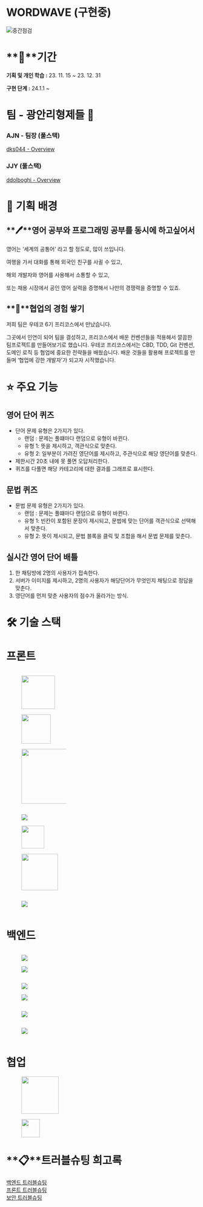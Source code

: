 # WORDWAVE (구현중)
![중간점검](https://github.com/dks044/WORDWAVE/assets/74749417/0cd53517-e5f6-4660-8df9-8e005eeadb75)

# **📅**기간

**기획 및 개인 학습 :** 23. 11. 15 ~ 23. 12. 31 

**구현 단계 :** 24.1.1 ~ 

# 팀 - 광안리형제들 🌊

### AJN - 팀장 (풀스택)

[dks044 - Overview](https://github.com/dks044)

### JJY (풀스택)

[ddolboghi - Overview](https://github.com/ddolboghi)

# **🎯 기획 배경**

## **🖊**영어 공부와 프로그래밍 공부를 동시에 하고싶어서

영어는 ‘세계의 공통어’ 라고 할 정도로, 많이 쓰입니다.

여행을 가서 대화를 통해 외국인 친구를 사귈 수 있고,

해외 개발자와 영어를 사용해서 소통할 수 있고,

또는 채용 시장에서 공인 영어 실력을 증명해서 나만의 경쟁력을 증명할 수 있죠.

## **🏃**협업의 경험 쌓기

저희 팀은 우테코 6기 프리코스에서 만났습니다.

그곳에서 인연이 되어 팀을 결성하고, 프리코스에서 배운 컨벤션들을 적용해서
깔끔한 팀프로젝트를 만들어보기로 했습니다.
우테코 프리코스에서는 CBD, TDD, Git 컨벤션, 도메인 로직 등 협업에 중요한 전략들을 배웠습니다. 배운 것들을 활용해 프로젝트를 만들며 ‘협업에 강한 개발자’가 되고자 시작했습니다.

# **⭐️ 주요 기능**

## 영어 단어 퀴즈

- 단어 문제 유형은 2가지가 있다.
    - 랜덤 : 문제는 풀떄마다 랜덤으로 유형이 바뀐다.
    - 유형 1: 뜻을 제시하고, 객관식으로 맞춘다.
    - 유형 2: 일부분이 가려진 영단어를 제시하고, 주관식으로 해당 영단어를 맞춘다.
- 제한시간 20초 내에 못 풀면 오답처리한다.
- 퀴즈를 다풀면 해당 카테고리에 대한 결과를 그래프로 표시한다.

## 문법 퀴즈

- 문법 문제 유형은 2가지가 있다.
    - 랜덤 : 문제는 풀떄마다 랜덤으로 유형이 바뀐다.
    - 유형 1: 빈칸이 포함된 문장이 제시되고, 문법에 맞는 단어를 객관식으로 선택해서 맞춘다.
    - 유형 2:  뜻이 제시되고, 문법 블록을 클릭 및 조합을 해서 문법 문제를 맞춘다.

## 실시간 영어 단어 배틀

1. 한 채팅방에 2명의 사용자가 접속한다.
2. 서버가 이미지를 제시하고, 2명의 사용자가 해당단어가 무엇인지 채팅으로 정답을 맞춘다.
3. 영단어를 먼저 맞춘 사용자의 점수가 올라가는 방식.

# **🛠️ 기술 스택**
<h1 id="2e12bc84-1a2f-4bf2-83ab-5ba82b4635bd" class="">프론트</h1><div id="b576ee83-2e7b-4c72-838a-c7cbdae8f312" class="column-list"><div id="37bca5c8-3015-459d-8eeb-31e4632166b1" style="width:39.26380368098161%" class="column"><figure id="963cdef7-9fc5-491d-88ec-26ec9db4adff" class="image" style="text-align:left"><a href="https://camo.githubusercontent.com/5e7e215d9ff3a7c2e96d09232c11b2205565c841d1129dd2185ebd967284121f/68747470733a2f2f696d672e736869656c64732e696f2f62616467652f68746d6c352d2532334533344632362e7376673f7374796c653d666f722d7468652d6261646765266c6f676f3d68746d6c35266c6f676f436f6c6f723d7768697465"><img style="width:88px" src="https://camo.githubusercontent.com/5e7e215d9ff3a7c2e96d09232c11b2205565c841d1129dd2185ebd967284121f/68747470733a2f2f696d672e736869656c64732e696f2f62616467652f68746d6c352d2532334533344632362e7376673f7374796c653d666f722d7468652d6261646765266c6f676f3d68746d6c35266c6f676f436f6c6f723d7768697465"/></a></figure><figure id="9b59d8d4-8064-4375-b81d-3b8c78724766" class="image" style="text-align:left"><a href="https://camo.githubusercontent.com/6531a4161596e3d9fdab3d0499a7b7ce5c5c8b568be219f3e9707af042e575d2/68747470733a2f2f696d672e736869656c64732e696f2f62616467652f637373332d2532333135373242362e7376673f7374796c653d666f722d7468652d6261646765266c6f676f3d63737333266c6f676f436f6c6f723d7768697465"><img style="width:77px" src="https://camo.githubusercontent.com/6531a4161596e3d9fdab3d0499a7b7ce5c5c8b568be219f3e9707af042e575d2/68747470733a2f2f696d672e736869656c64732e696f2f62616467652f637373332d2532333135373242362e7376673f7374796c653d666f722d7468652d6261646765266c6f676f3d63737333266c6f676f436f6c6f723d7768697465"/></a></figure><figure id="92a0687f-e156-4b67-8e81-196ad22370fc" class="image"><a href="https://camo.githubusercontent.com/53ec2e58e03ba275d9b3a386abd96a243cf744a1a7121bdf8262fc8ae6ebc335/68747470733a2f2f696d672e736869656c64732e696f2f62616467652f6a6176617363726970742d2532333332333333302e7376673f7374796c653d666f722d7468652d6261646765266c6f676f3d6a617661736372697074266c6f676f436f6c6f723d253233463744463145"><img style="width:144px" src="https://camo.githubusercontent.com/53ec2e58e03ba275d9b3a386abd96a243cf744a1a7121bdf8262fc8ae6ebc335/68747470733a2f2f696d672e736869656c64732e696f2f62616467652f6a6176617363726970742d2532333332333333302e7376673f7374796c653d666f722d7468652d6261646765266c6f676f3d6a617661736372697074266c6f676f436f6c6f723d253233463744463145"/></a></figure></div><div id="4815662b-f210-4b84-9b5e-53b760f756fd" style="width:40.490797546012274%" class="column"><figure id="2d925913-ac9f-4197-9c8b-148eb4233143" class="image"><a href="https://camo.githubusercontent.com/3babc94d778f96441b3a66615fb5ee88c6ed04f174ed49b04df92b071a7d0e80/68747470733a2f2f696d672e736869656c64732e696f2f62616467652f72656163742d2532333230323332612e7376673f7374796c653d666f722d7468652d6261646765266c6f676f3d7265616374266c6f676f436f6c6f723d253233363144414642"><img src="https://camo.githubusercontent.com/3babc94d778f96441b3a66615fb5ee88c6ed04f174ed49b04df92b071a7d0e80/68747470733a2f2f696d672e736869656c64732e696f2f62616467652f72656163742d2532333230323332612e7376673f7374796c653d666f722d7468652d6261646765266c6f676f3d7265616374266c6f676f436f6c6f723d253233363144414642"/></a></figure><figure id="8f846521-c019-4f2b-af96-6d4193a3d04b" class="image" style="text-align:left"><a href="https://camo.githubusercontent.com/4da1605c9c424c73f102b2be0a900d8fc55083441b2eda9964e9307770032fa3/68747470733a2f2f696d672e736869656c64732e696f2f62616467652f5374796c6564636f6d706f6e656e742d4442373039333f7374796c653d666f722d7468652d6261646765266c6f676f3d7374796c6564636f6d706f6e656e7473266c6f676f436f6c6f723d7768697465"><img style="width:60px" src="https://camo.githubusercontent.com/4da1605c9c424c73f102b2be0a900d8fc55083441b2eda9964e9307770032fa3/68747470733a2f2f696d672e736869656c64732e696f2f62616467652f5374796c6564636f6d706f6e656e742d4442373039333f7374796c653d666f722d7468652d6261646765266c6f676f3d7374796c6564636f6d706f6e656e7473266c6f676f436f6c6f723d7768697465"/></a></figure><figure id="891f6859-30e5-4a73-bc05-eb62e3c516af" class="image"><a href="WORDWAVE%20(%E1%84%80%E1%85%AE%E1%84%92%E1%85%A7%E1%86%AB%E1%84%8C%E1%85%AE%E1%86%BC)%20da49925431104687ad541e065bb9d7be/icons8-redux-an-open-source-javascript-library-for-managing-application-state-96.png"><img style="width:96px" src="WORDWAVE%20(%E1%84%80%E1%85%AE%E1%84%92%E1%85%A7%E1%86%AB%E1%84%8C%E1%85%AE%E1%86%BC)%20da49925431104687ad541e065bb9d7be/icons8-redux-an-open-source-javascript-library-for-managing-application-state-96.png"/></a></figure></div><div id="16c66a7a-ecc9-4611-960a-326677b42683" style="width:20.245398773006137%" class="column"><figure id="3b340206-65cc-43c0-87a5-0161a2cde257" class="image"><a href="https://camo.githubusercontent.com/eb158764299635e01f05400dde56b7d3e6d1a147612e349dded5c08b8fa042ed/68747470733a2f2f696d672e736869656c64732e696f2f62616467652f6178696f732d3541323945343f7374796c653d666f722d7468652d6261646765266c6f676f3d6178696f73266c6f676f436f6c6f723d7768697465"><img src="https://camo.githubusercontent.com/eb158764299635e01f05400dde56b7d3e6d1a147612e349dded5c08b8fa042ed/68747470733a2f2f696d672e736869656c64732e696f2f62616467652f6178696f732d3541323945343f7374796c653d666f722d7468652d6261646765266c6f676f3d6178696f73266c6f676f436f6c6f723d7768697465"/></a></figure><p id="0daa3655-2660-4cc9-8efc-5bd1cba5ec6f" class="">
</p></div></div><p id="70f5024f-3d5b-42a1-9ed1-ddfc6e4efd1c" class="">
</p><h1 id="1db19029-8169-484a-a406-d1719d785688" class="">백엔드</h1><div id="ab988fa2-b1d7-4ce8-b458-0446f716603e" class="column-list"><div id="3ac43af0-7489-4f66-bcdf-8239ca6c67d3" style="width:25%" class="column"><figure id="a283ccef-486b-4063-b66c-05db92c77266" class="image"><a href="https://camo.githubusercontent.com/b0648ef7a9b6980ea27c1caaeb06d5c8503dbb4f9b4d9d7ca1df60a5edc14340/68747470733a2f2f696d672e736869656c64732e696f2f62616467652f6a6176612d2532334544384230302e7376673f7374796c653d666f722d7468652d6261646765266c6f676f3d6f70656e6a646b266c6f676f436f6c6f723d7768697465"><img src="https://camo.githubusercontent.com/b0648ef7a9b6980ea27c1caaeb06d5c8503dbb4f9b4d9d7ca1df60a5edc14340/68747470733a2f2f696d672e736869656c64732e696f2f62616467652f6a6176612d2532334544384230302e7376673f7374796c653d666f722d7468652d6261646765266c6f676f3d6f70656e6a646b266c6f676f436f6c6f723d7768697465"/></a></figure><figure id="2d97b466-2fa1-4ba1-b053-3e2b85005e74" class="image"><a href="https://camo.githubusercontent.com/aac74ca85b21ed1ff4fa88dda8712fce9cddbf786bdf807231e6179f70003ac5/68747470733a2f2f696d672e736869656c64732e696f2f62616467652f4a57542d626c61636b3f7374796c653d666f722d7468652d6261646765266c6f676f3d4a534f4e253230776562253230746f6b656e73"><img src="https://camo.githubusercontent.com/aac74ca85b21ed1ff4fa88dda8712fce9cddbf786bdf807231e6179f70003ac5/68747470733a2f2f696d672e736869656c64732e696f2f62616467652f4a57542d626c61636b3f7374796c653d666f722d7468652d6261646765266c6f676f3d4a534f4e253230776562253230746f6b656e73"/></a></figure></div><div id="a52e9383-b755-4cee-843b-13687826a2af" style="width:25%" class="column"><figure id="1e05e319-e272-4194-bcf9-4baf6570f82b" class="image"><a href="https://camo.githubusercontent.com/42dd3f9f9345fb4a3e1a24d0483c62ac853b227b6bec314dbd09aa0d9edc9671/68747470733a2f2f696d672e736869656c64732e696f2f62616467652f737072696e67626f6f742d3644423333463f7374796c653d666f722d7468652d6261646765266c6f676f3d737072696e67626f6f74266c6f676f436f6c6f723d7768697465"><img src="https://camo.githubusercontent.com/42dd3f9f9345fb4a3e1a24d0483c62ac853b227b6bec314dbd09aa0d9edc9671/68747470733a2f2f696d672e736869656c64732e696f2f62616467652f737072696e67626f6f742d3644423333463f7374796c653d666f722d7468652d6261646765266c6f676f3d737072696e67626f6f74266c6f676f436f6c6f723d7768697465"/></a></figure><figure id="f6646dbf-3f2c-45fd-a917-cbcee1e99a00" class="image"><a href="https://camo.githubusercontent.com/73e403d49e115d16cfca0f675bd93fad1aaf60b3b2e2cb6938b7aad13abc9b09/68747470733a2f2f696d672e736869656c64732e696f2f62616467652f737072696e6773656375726974792d3644423333463f7374796c653d666f722d7468652d6261646765266c6f676f3d737072696e677365637572697479266c6f676f436f6c6f723d7768697465"><img src="https://camo.githubusercontent.com/73e403d49e115d16cfca0f675bd93fad1aaf60b3b2e2cb6938b7aad13abc9b09/68747470733a2f2f696d672e736869656c64732e696f2f62616467652f737072696e6773656375726974792d3644423333463f7374796c653d666f722d7468652d6261646765266c6f676f3d737072696e677365637572697479266c6f676f436f6c6f723d7768697465"/></a></figure></div><div id="0efa4b15-f48a-403c-9c2c-4018483aa49b" style="width:25%" class="column"><figure id="dcd44a8c-3674-468f-8008-a9aa729ad100" class="image"><a href="https://camo.githubusercontent.com/92e843af63a4c5e2f893e9e1d2ed37f768c5a74315c8af46b16fe8661929266b/68747470733a2f2f696d672e736869656c64732e696f2f62616467652f616d617a6f6e6563322d4646393930303f7374796c653d666f722d7468652d6261646765266c6f676f3d616d617a6f6e656332266c6f676f436f6c6f723d7768697465"><img src="https://camo.githubusercontent.com/92e843af63a4c5e2f893e9e1d2ed37f768c5a74315c8af46b16fe8661929266b/68747470733a2f2f696d672e736869656c64732e696f2f62616467652f616d617a6f6e6563322d4646393930303f7374796c653d666f722d7468652d6261646765266c6f676f3d616d617a6f6e656332266c6f676f436f6c6f723d7768697465"/></a></figure></div><div id="5cdcbfd8-8f5f-4a10-9a9f-b72518b405a1" style="width:25%" class="column"><figure id="880f10c0-0f38-4f52-8dd2-25e1d73cfb36" class="image"><a href="https://camo.githubusercontent.com/d61eb16e74c265915596a84a51d5b50229367ad16915ca42da51f1a021bb3750/68747470733a2f2f696d672e736869656c64732e696f2f62616467652f6d7973716c2d3434373941313f7374796c653d666f722d7468652d6261646765266c6f676f3d6d7973716c266c6f676f436f6c6f723d7768697465"><img src="https://camo.githubusercontent.com/d61eb16e74c265915596a84a51d5b50229367ad16915ca42da51f1a021bb3750/68747470733a2f2f696d672e736869656c64732e696f2f62616467652f6d7973716c2d3434373941313f7374796c653d666f722d7468652d6261646765266c6f676f3d6d7973716c266c6f676f436f6c6f723d7768697465"/></a></figure></div></div><p id="0b414c74-8bc9-4a12-8581-95c09070a4e8" class="">
</p><h1 id="b300e9b1-2877-4507-9778-cd3c5205f635" class="">
협업</h1><figure id="50ee365d-70ce-4675-86d2-5ec03ba9574d" class="image" style="text-align:left"><a href="WORDWAVE%20(%E1%84%80%E1%85%AE%E1%84%92%E1%85%A7%E1%86%AB%E1%84%8C%E1%85%AE%E1%86%BC)%20da49925431104687ad541e065bb9d7be/Untitled.png"><img style="width:98px" src="WORDWAVE%20(%E1%84%80%E1%85%AE%E1%84%92%E1%85%A7%E1%86%AB%E1%84%8C%E1%85%AE%E1%86%BC)%20da49925431104687ad541e065bb9d7be/Untitled.png"/></a></figure><figure id="80955660-c81a-4cdb-8024-ae8e6289f897" class="image" style="text-align:left"><a href="WORDWAVE%20(%E1%84%80%E1%85%AE%E1%84%92%E1%85%A7%E1%86%AB%E1%84%8C%E1%85%AE%E1%86%BC)%20da49925431104687ad541e065bb9d7be/Untitled%201.png"><img style="width:48px" src="WORDWAVE%20(%E1%84%80%E1%85%AE%E1%84%92%E1%85%A7%E1%86%AB%E1%84%8C%E1%85%AE%E1%86%BC)%20da49925431104687ad541e065bb9d7be/Untitled%201.png"/></a></figure><p id="5e3cca99-b06a-48d0-99ef-e12f03ff380a" class="">
</p><p id="b4a212da-ac95-40bb-ab31-137ab5ad3793" class="">
</p><p id="b8a512d5-d899-446e-95f9-f86d88f1c1cf" class="">
</p><h1 id="fb832a98-ebfe-4d1e-8ece-82c06665a519" class="">

# **📋**트러블슈팅 희고록

[백엔드 트러블슈팅](https://storm-wormhole-609.notion.site/fc10406a146d436c907531ca4e276e07)   
[프론트 트러블슈팅](https://storm-wormhole-609.notion.site/74f729e1799c46b4ac20476c78b3ded1)   
[보안 트러블슈팅](https://storm-wormhole-609.notion.site/b64b79f8c9c04ac39881e1c258bf0c1d)
